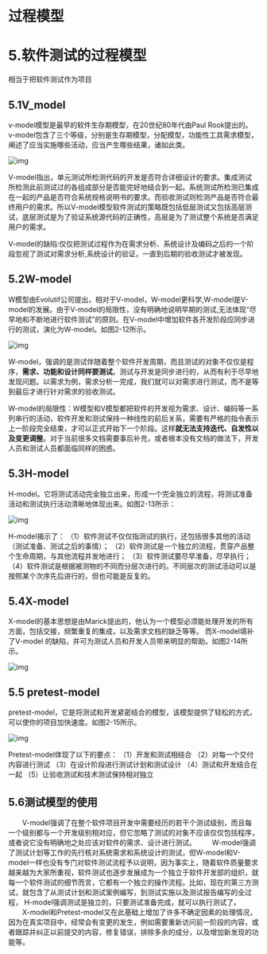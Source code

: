 # 过程模型



# 5.软件测试的过程模型

相当于把软件测试作为项目

## 5.1V_model

v-model模型是最早的软件生存期模型，在20世纪80年代由Paul Rook提出的。
v-model包含了三个等级，分别是生存期模型，分配模型，功能性工具需求模型，阐述了应当实施哪些活动，应当产生哪些结果，诸如此类。

 ![img](https://img2018.cnblogs.com/blog/1427277/201909/1427277-20190912225901607-693790920.png) 

V-model指出，单元测试所检测代码的开发是否符合详细设计的要求。集成测试所检测此前测试过的各组成部分是否能完好地结合到一起。系统测试所检测已集成在一起的产品是否符合系统规格说明书的要求。而验收测试则检测产品是否符合最终用户的需求。所以V-model模型软件测试的策略既包括低层测试又包括高层测试，底层测试是为了验证系统源代码的正确性，高层是为了测试整个系统是否满足用户的需求。

V-model的缺陷:仅仅把测试过程作为在需求分析、系统设计及编码之后的一个阶段忽视了测试对需求分析,系统设计的验证，一直到后期的验收测试才被发现。

 

 

##  5.2W-model

W模型由Evolutif公司提出，相对于V-model，W-model更科学,W-model是V-model的发展。由于V-model的局限性，没有明确地说明早期的测试,无法体现“尽早地和不断地进行软件测试”的原则。在V-model中增加软件各开发阶段应同步进行的测试，演化为W-model。如图2-12所示。

 ![img](https://img2018.cnblogs.com/blog/1427277/201909/1427277-20190912225953976-1302109578.png)

 

W-model，强调的是测试伴随着整个软件开发周期，而且测试的对象不仅仅是程序，**需求、功能和设计同样要测试**。测试与开发是同步进行的，从而有利于尽早地发现问题。以需求为例，需求分析一完成，我们就可以对需求进行测试，而不是等到最后才进行针对需求的验收测试。

 

W-model的局限性：W模型和V模型都把软件的开发视为需求、设计、编码等一系列串行的活动，软件开发和测试保持一种线性的前后关系，需要有严格的指令表示上一阶段完全结束，才可以正式开始下一个阶段。这样**就无法支持迭代、自发性以及变更调整**。对于当前很多文档需要事后补充，或者根本没有文档的做法下，开发人员和测试人员都面临同样的困惑。

 

 

## 5.3H-model

H-model。它将测试活动完全独立出来，形成一个完全独立的流程，将测试准备活动和测试执行活动清晰地体现出来。如图2-13所示：

![img](https://img2018.cnblogs.com/blog/1427277/201909/1427277-20190912230041817-623179773.png)

H-model揭示了：
（1）软件测试不仅仅指测试的执行，还包括很多其他的活动（测试准备、测试之后的事情）；
（2）软件测试是一个独立的流程，贯穿产品整个生命周期，与其他流程并发地进行；
（3）软件测试要尽早准备，尽早执行；
（4）软件测试是根据被测物的不同而分层次进行的。不同层次的测试活动可以是按照某个次序先后进行的，但也可能是反复的。

 

 

 

## 5.4X-model

X-model的基本思想是由Marick提出的，他认为一个模型必须能处理开发的所有方面，包括交接，频繁重复的集成，以及需求文档的缺乏等等。 而X-model填补了V-model 的缺陷，并可为测试人员和开发人员带来明显的帮助。如图2-14所示。

![img](https://img2018.cnblogs.com/blog/1427277/201909/1427277-20190912230156624-433132291.png)

 

 

 

 

## 5.5 pretest-model

pretest-model，它是将测试和开发紧密结合的模型，该模型提供了轻松的方式，可以使你的项目加快速度。如图2-15所示。

![img](https://img2018.cnblogs.com/blog/1427277/201909/1427277-20190912230243903-1592189543.png)

Pretest-model体现了以下的要点：
（1）开发和测试相结合
（2）对每一个交付内容进行测试
（3）在设计阶段进行测试计划和测试设计
（4）测试和开发结合在一起
（5）让验收测试和技术测试保持相对独立

 

 

 

## 5.6测试模型的使用

　　V-model强调了在整个软件项目开发中需要经历的若干个测试级别，而且每一个级别都与一个开发级别相对应，但它忽略了测试的对象不应该仅仅包括程序，或者说它没有明确地之处应该对软件的需求、设计进行测试。
　　W-model强调了测试计划等工作的先行核对系统需求和系统设计的测试，但W-model和V-model一样也没有专门对软件测试流程予以说明，因为事实上，随着软件质量要求越来越为大家所重视，软件测试也逐步发展成为一个独立于软件开发部的组织，就每一个软件测试的细节而言，它都有一个独立的操作流程。比如，现在的第三方测试，就包含了从测试计划和测试案例编写，到测试实施以及测试报告编写的全过程，
H-model强调测试是独立的，只要测试准备完成，就可以执行测试了。
　　X-model和Pretest-model又在此基础上增加了许多不确定因素的处理情况，因为在真实项目中，经常会有变更的发生，例如需要重新访问前一阶段的内容，或者跟踪并纠正以前提交的内容，修复错误，排除多余的成分，以及增加新发现的功能等。

 

 
